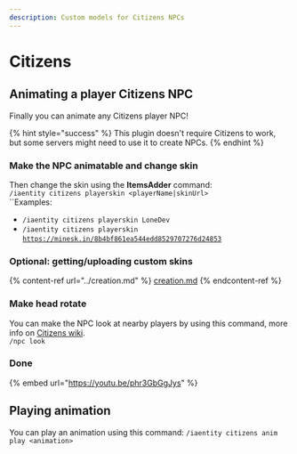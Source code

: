```yaml
---
description: Custom models for Citizens NPCs
---
```


# Citizens

## Animating a player Citizens NPC

Finally you can animate any Citizens player NPC!

{% hint style="success" %}
This plugin doesn't require Citizens to work, but some servers might need to use it to create NPCs.
{% endhint %}

### Make the NPC animatable and change skin

Then change the skin using the **ItemsAdder** command:\
`/iaentity citizens playerskin <playerName|skinUrl>`\
``Examples:

* `/iaentity citizens playerskin LoneDev`
* `/iaentity citizens playerskin` [`https://minesk.in/8b4bf861ea544edd8529707276d24853`](https://minesk.in/8b4bf861ea544edd8529707276d24853)

### Optional: getting/uploading custom skins

{% content-ref url="../creation.md" %}
[creation.md](../creation.md)
{% endcontent-ref %}

### Make head rotate

You can make the NPC look at nearby players by using this command, more info on [Citizens wiki](https://wiki.citizensnpcs.co/Commands).\
`/npc look`

### Done

{% embed url="https://youtu.be/phr3GbGgJys" %}

## Playing animation

You can play an animation using this command: `/iaentity citizens anim play <animation>`

